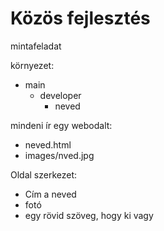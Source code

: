 # Közös fejlesztés
mintafeladat

környezet:
- main
    - developer
        - neved

mindeni ír egy webodalt:
- neved.html
- images/nved.jpg

Oldal szerkezet: 
- Cím a neved
- fotó
- egy rövid szöveg, hogy ki vagy